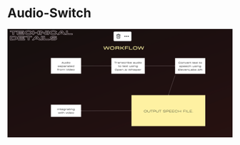 # Audio-Switch

![Process_Flow_Diagram](https://raw.githubusercontent.com/AR-LABS-CPP/Audio-Switch/main/Process_Flow.png)
